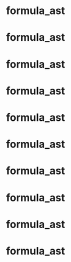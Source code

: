 # formula_ast
# formula_ast
# formula_ast
# formula_ast
# formula_ast
# formula_ast
# formula_ast
# formula_ast
# formula_ast
# formula_ast
